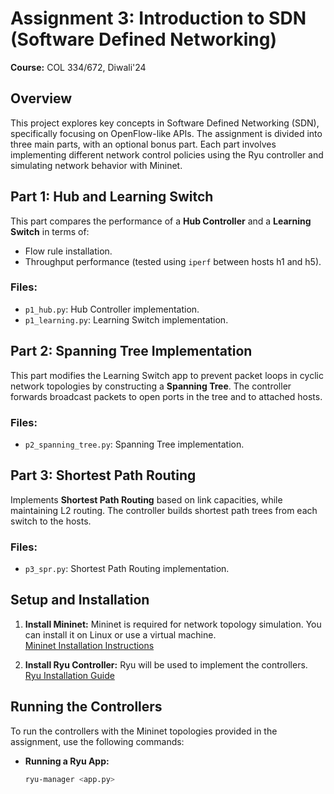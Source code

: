 # Assignment 3: Introduction to SDN (Software Defined Networking)

**Course:** COL 334/672, Diwali'24  

## Overview

This project explores key concepts in Software Defined Networking (SDN), specifically focusing on OpenFlow-like APIs. The assignment is divided into three main parts, with an optional bonus part. Each part involves implementing different network control policies using the Ryu controller and simulating network behavior with Mininet.



## Part 1: Hub and Learning Switch

This part compares the performance of a **Hub Controller** and a **Learning Switch** in terms of:
- Flow rule installation.
- Throughput performance (tested using `iperf` between hosts h1 and h5).

### Files:
- `p1_hub.py`: Hub Controller implementation.
- `p1_learning.py`: Learning Switch implementation.

## Part 2: Spanning Tree Implementation

This part modifies the Learning Switch app to prevent packet loops in cyclic network topologies by constructing a **Spanning Tree**. The controller forwards broadcast packets to open ports in the tree and to attached hosts.

### Files:
- `p2_spanning_tree.py`: Spanning Tree implementation.

## Part 3: Shortest Path Routing

Implements **Shortest Path Routing** based on link capacities, while maintaining L2 routing. The controller builds shortest path trees from each switch to the hosts.

### Files:
- `p3_spr.py`: Shortest Path Routing implementation.


## Setup and Installation

1. **Install Mininet:**
   Mininet is required for network topology simulation. You can install it on Linux or use a virtual machine.  
   [Mininet Installation Instructions](https://mininet.org/download/)

2. **Install Ryu Controller:**
   Ryu will be used to implement the controllers.  
   [Ryu Installation Guide](https://ryu.readthedocs.io/en/latest/getting_started.html)

## Running the Controllers

To run the controllers with the Mininet topologies provided in the assignment, use the following commands:

- **Running a Ryu App:**  
  ```bash
  ryu-manager <app.py>
